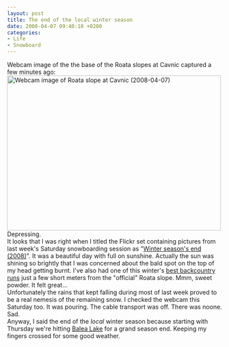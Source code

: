 ```yaml
---
layout: post
title: The end of the local winter season
date: 2008-04-07 09:40:18 +0200
categories:
- Life
- Snowboard
---
```

<p>Webcam image of the the base of the Roata slopes at Cavnic captured a few minutes ago:<br />
<img src="http://www.rusiczki.net/blog/blogpics/webcam-roata-cavnic-2008-04-07.png" width="500" height="362" class="image" alt="Webcam image of Roata slope at Cavnic (2008-04-07)"/><br />
Depressing.<br />
It looks that I was right when I titled the Flickr set containing pictures from last week's Saturday snowboarding session as "<a href="http://www.flickr.com/photos/janos/sets/72157604301704587/">Winter season's end (2008)</a>". It was a beautiful day with full on sunshine. Actually the sun was shining so brightly that I was concerned about the bald spot on the top of my head getting burnt. I've also had one of this winter's <a href="http://www.flickr.com/photos/janos/2371573424/">best backcountry runs</a> just a few short meters from the "official" Roata slope. Mmm, sweet powder. It felt great...<br />
Unfortunately the rains that kept falling during most of last week proved to be a real nemesis of the remaining snow. I checked the webcam this Saturday too. It was pouring. The cable transport was off. There was noone. Sad.<br />
Anyway, I said the end of the <em>local</em> winter season because starting with Thursday we're hitting <a href="http://en.wikipedia.org/wiki/B%C3%A2lea_Lake">Balea Lake</a> for a grand season end. Keeping my fingers crossed for some good weather.</p>

